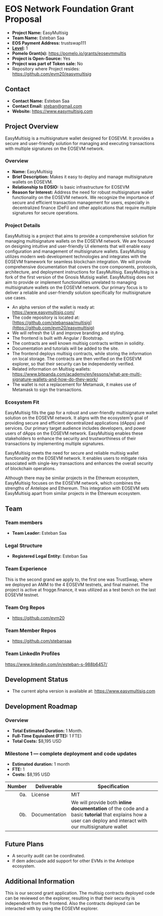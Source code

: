 # EOS Network Foundation Grant Proposal

- **Project Name:** EasyMultisig
- **Team Name:** Esteban Saa
- **EOS Payment Address:** trustswap111
- **[Level](https://github.com/eosnetworkfoundation/grant-framework#grant-levels):** 1
- **Pomelo Grant(s):** https://pomelo.io/grants/eosevmmultis
- **Project is Open-Source:** Yes
- **Project was part of Token sale:** No
- Repository where Project resides: https://github.com/evm20/easymultisig

## Contact

- **Contact Name:** Esteban Saa
- **Contact Email:** steban@gmail.com
- **Website:** https://www.easymultisig.com

## Project Overview

EasyMultisig is a multisignature wallet designed for EOSEVM. It provides a secure and user-friendly solution for managing and executing transactions with multiple signatures on the EOSEVM network.

### Overview

- **Name:** EasyMultisig
- **Brief Description:** Makes it easy to deploy and manage multisignature wallets on EOSEVM. 
- **Relationship to EOSIO:** Is basic infrastructure for EOSEVM
- **Reason for Interest:** Address the need for robust multisignature wallet functionality on the EOSEVM network. We recognize the importance of secure and efficient transaction management for users, especially in decentralized finance (DeFi) and other applications that require multiple signatures for secure operations.

### Project Details

EasyMultisig is a project that aims to provide a comprehensive solution for managing multisignature wallets on the EOSEVM network. We are focused on designing intuitive and user-friendly UI elements that will enable easy configuration and management of multisignature wallets. EasyMultisig utilizes modern web development technologies and integrates with the EOSEVM framework for seamless blockchain integration. We will provide comprehensive documentation that covers the core components, protocols, architecture, and deployment instructions for EasyMultisig. EasyMultisig is a fork of the first version of the Gnosis Mutisig wallet.  EasyMultisig does not aim to provide or implement functionalities unrelated to managing multisignature wallets on the EOSEVM network. Our primary focus is to deliver a reliable and user-friendly solution specifically for multisignature use cases. 

- An alpha version of the wallet is ready at: https://www.easymultisig.com/
- The code repository is located at: [https://github.com/stebansaa/multisig](https://github.com/evm20/easymultisig)
- We will refresh the UI and improve branding and styling. 
- The frontend is built with Angular / Bootstrap.
- The contracts are well known multisig contracts written in solidity. 
- Documentation and tutorials will be added to the site.
- The frontend deploys  multisig contracts, while  storing the information on local storage. The contracts are then verified on the EOSEVM explorer, so that their security can be independently verified. 
- Related information on Multisig wallets: https://www.bitpanda.com/academy/en/lessons/what-are-multi-signature-wallets-and-how-do-they-work/
- The wallet is not a replacement for Metamask, it makes use of Metamask to sign the transactions. 

### Ecosystem Fit

EasyMultisig fills the gap for a robust and user-friendly multisignature wallet solution on the EOSEVM network. It aligns with the ecosystem's goal of providing secure and efficient decentralized applications (dApps) and services.
Our primary target audience includes developers, and power users of dApps on the EOSEVM network. EasyMultisig enables these stakeholders to enhance the security and trustworthiness of their transactions by implementing multiple signatures.

EasyMultisig meets the need for secure and reliable multisig wallet functionality on the EOSEVM network. It enables users to mitigate risks associated with single-key transactions and enhances the overall security of blockchain operations.

Although there may be similar projects in the Ethereum ecosystem, EasyMultisig focuses on the EOSEVM network, which combines the strengths of Antelope and Ethereum. This integration with EOSEVM sets EasyMultisig apart from similar projects in the Ethereum ecosystem.

## Team

### Team members

- **Team Leader:** Esteban Saa

### Legal Structure
- **Registered Legal Entity:** Esteban Saa

### Team Experience
This is the second grand we apply to, the first one was TrustSwap, where we deployed an AMM to the 4 EOSEVM testnets, and final mainnet. The project is active at frogge.finance, it was utilized as a test bench on the last EOSEVM testnet. 

### Team Org Repos
- https://github.com/evm20


### Team Member Repos
- https://github.com/stebansaa


### Team LinkedIn Profiles
https://www.linkedin.com/in/esteban-s-988b6457/

## Development Status
- The current alpha version is available at: https://www.easymultisig.com


## Development Roadmap

### Overview
- **Total Estimated Duration:** 1 Month. 
- **Full-Time Equivalent (FTE):**  1 FTE)
- **Total Costs:** $8,195 USD

### Milestone 1 — complete deployment and code updates
- **Estimated duration:** 1 month
- **FTE:**  1
- **Costs:** $8,195 USD

| Number | Deliverable | Specification |
| -----: | ----------- | ------------- |
| 0a. | License | MIT |
| 0b. | Documentation | We will provide both **inline documentation** of the code and a basic **tutorial** that explains how a user can deploy and interact with our multisignature wallet |

## Future Plans
- A security audit can be coordinated.
- If dem adecuade add support for other EVMs in the Antelope ecosystem.

## Additional Information
This is our second grant application.
The multisig contracts deployed code can be reviewed on the explorer, resulting in that their security is independent from the frontend. Also the contracts deployed can be interacted with by using the EOSEVM explorer.
